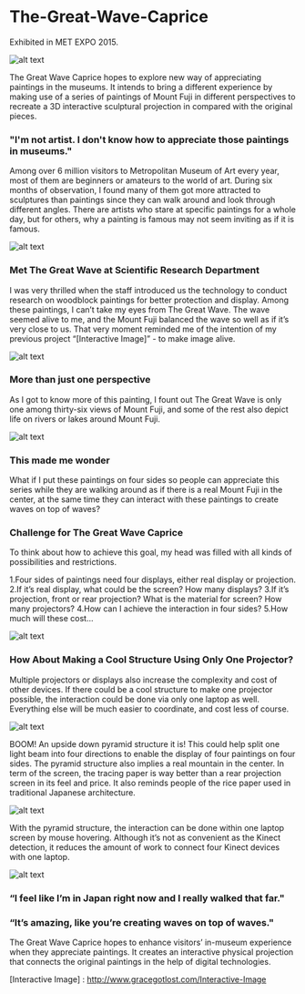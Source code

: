# The-Great-Wave-Caprice

Exhibited in MET EXPO 2015.

![alt text](http://payload417.cargocollective.com/1/20/643671/10656609/1-credit_1600_c.jpg "Title")

The Great Wave Caprice hopes to explore new way of appreciating paintings in the museums. It intends to bring a different experience by making use of a series of paintings of Mount Fuji in different perspectives to recreate a 3D interactive sculptural projection in compared with the original pieces.

### "I'm not artist. I don't know how to appreciate those paintings in museums."

Among over 6 million visitors to Metropolitan Museum of Art every year, most of them are beginners or amateurs to the world of art. During six months of observation, I found many of them got more attracted to sculptures than paintings since they can walk around and look through different angles. There are artists who stare at specific paintings for a whole day, but for others, why a painting is famous may not seem inviting as if it is famous.

![alt text](http://payload417.cargocollective.com/1/20/643671/10656609/DP141042_1600_c.jpg "Title")

### Met The Great Wave at Scientific Research Department

I was very thrilled when the staff introduced us the technology to conduct research on woodblock paintings for better protection and display. Among these paintings, I can’t take my eyes from The Great Wave. The wave seemed alive to me, and the Mount Fuji balanced the wave so well as if it’s very close to us. That very moment reminded me of the intention of my previous project “[Interactive Image]” - to make image alive.

![alt text](http://payload417.cargocollective.com/1/20/643671/10656609/sample.gif "Title")

### More than just one perspective

As I got to know more of this painting, I fount out The Great Wave is only one among thirty-six views of Mount Fuji, and some of the rest also depict life on rivers or lakes around Mount Fuji.

![alt text](http://payload417.cargocollective.com/1/20/643671/10656609/location_1600_c.jpg "Title")

### This made me wonder

What if I put these paintings on four sides so people can appreciate this series while they are walking around as if there is a real Mount Fuji in the center, at the same time they can interact with these paintings to create waves on top of waves?

### Challenge for The Great Wave Caprice

To think about how to achieve this goal, my head was filled with all kinds of possibilities and restrictions.

1.Four sides of paintings need four displays, either real display or projection.
2.If it’s real display, what could be the screen? How many displays?
3.If it’s projection, front or rear projection? What is the material for screen? How many projectors? 
4.How can I achieve the interaction in four sides?
5.How much will these cost...

![alt text](http://payload417.cargocollective.com/1/20/643671/10656609/sketch-2_1600_c.jpg "Title")

### How About Making a Cool Structure Using Only One Projector?

Multiple projectors or displays also increase the complexity and cost of other devices. If there could be a cool structure to make one projector possible, the interaction could be done via only one laptop as well. Everything else will be much easier to coordinate, and cost less of course.

![alt text](http://payload417.cargocollective.com/1/20/643671/10656609/structure_1600_c.jpg "Title")

BOOM! An upside down pyramid structure it is!
This could help split one light beam into four directions to enable the display of four paintings on four sides. The pyramid structure also implies a real mountain in the center. In term of the screen, the tracing paper is way better than a rear projection screen in its feel and price. It also reminds people of the rice paper used in traditional Japanese architecture.

![alt text](http://payload417.cargocollective.com/1/20/643671/10656609/four-1.gif "Title")

With the pyramid structure, the interaction can be done within one laptop screen by mouse hovering. Although it’s not as convenient as the Kinect detection, it reduces the amount of work to connect four Kinect devices with one laptop.

![alt text](http://payload417.cargocollective.com/1/20/643671/10656609/8-loop-white.gif "Title")

### “I feel like I’m in Japan right now and I really walked that far."
### “It’s amazing, like you’re creating waves on top of waves."

The Great Wave Caprice hopes to enhance visitors’ in-museum experience when they appreciate paintings. It creates an interactive physical projection that connects the original paintings in the help of digital technologies. 

[Interactive Image] : <http://www.gracegotlost.com/Interactive-Image>